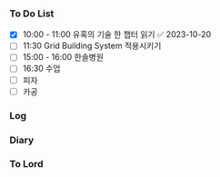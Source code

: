### To Do List

- [x] 10:00 - 11:00 유혹의 기술 한 챕터 읽기 ✅ 2023-10-20
- [ ] 11:30  Grid Building System 적용시키기
- [ ] 15:00 - 16:00 한솔병원
- [ ] 16:30 수업
- [ ] 피자
- [ ] 카공
### Log

### Diary

### To Lord
